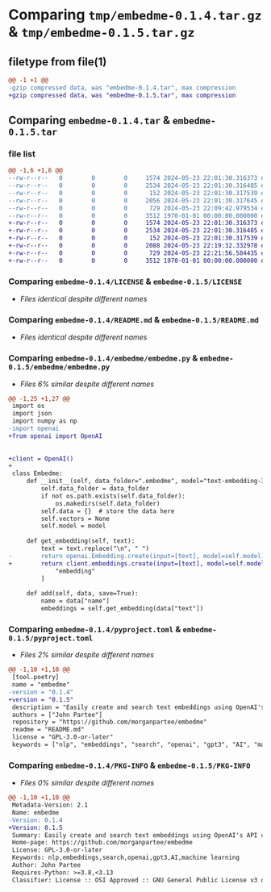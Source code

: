 # Comparing `tmp/embedme-0.1.4.tar.gz` & `tmp/embedme-0.1.5.tar.gz`

## filetype from file(1)

```diff
@@ -1 +1 @@
-gzip compressed data, was "embedme-0.1.4.tar", max compression
+gzip compressed data, was "embedme-0.1.5.tar", max compression
```

## Comparing `embedme-0.1.4.tar` & `embedme-0.1.5.tar`

### file list

```diff
@@ -1,6 +1,6 @@
--rw-r--r--   0        0        0     1574 2024-05-23 22:01:30.316373 embedme-0.1.4/LICENSE
--rw-r--r--   0        0        0     2534 2024-05-23 22:01:30.316485 embedme-0.1.4/README.md
--rw-r--r--   0        0        0      152 2024-05-23 22:01:30.317539 embedme-0.1.4/embedme/__init__.py
--rw-r--r--   0        0        0     2056 2024-05-23 22:01:30.317645 embedme-0.1.4/embedme/embedme.py
--rw-r--r--   0        0        0      729 2024-05-23 22:09:42.979534 embedme-0.1.4/pyproject.toml
--rw-r--r--   0        0        0     3512 1970-01-01 00:00:00.000000 embedme-0.1.4/PKG-INFO
+-rw-r--r--   0        0        0     1574 2024-05-23 22:01:30.316373 embedme-0.1.5/LICENSE
+-rw-r--r--   0        0        0     2534 2024-05-23 22:01:30.316485 embedme-0.1.5/README.md
+-rw-r--r--   0        0        0      152 2024-05-23 22:01:30.317539 embedme-0.1.5/embedme/__init__.py
+-rw-r--r--   0        0        0     2088 2024-05-23 22:19:32.332978 embedme-0.1.5/embedme/embedme.py
+-rw-r--r--   0        0        0      729 2024-05-23 22:21:56.584435 embedme-0.1.5/pyproject.toml
+-rw-r--r--   0        0        0     3512 1970-01-01 00:00:00.000000 embedme-0.1.5/PKG-INFO
```

### Comparing `embedme-0.1.4/LICENSE` & `embedme-0.1.5/LICENSE`

 * *Files identical despite different names*

### Comparing `embedme-0.1.4/README.md` & `embedme-0.1.5/README.md`

 * *Files identical despite different names*

### Comparing `embedme-0.1.4/embedme/embedme.py` & `embedme-0.1.5/embedme/embedme.py`

 * *Files 6% similar despite different names*

```diff
@@ -1,25 +1,27 @@
 import os
 import json
 import numpy as np
-import openai
+from openai import OpenAI
 
 
+client = OpenAI()
+
 class Embedme:
     def __init__(self, data_folder=".embedme", model="text-embedding-3-small"):
         self.data_folder = data_folder
         if not os.path.exists(self.data_folder):
             os.makedirs(self.data_folder)
         self.data = {}  # store the data here
         self.vectors = None
         self.model = model
 
     def get_embedding(self, text):
         text = text.replace("\n", " ")
-        return openai.Embedding.create(input=[text], model=self.model)["data"][0][
+        return client.embeddings.create(input=[text], model=self.model)["data"][0][
             "embedding"
         ]
 
     def add(self, data, save=True):
         name = data["name"]
         embeddings = self.get_embedding(data["text"])
```

### Comparing `embedme-0.1.4/pyproject.toml` & `embedme-0.1.5/pyproject.toml`

 * *Files 2% similar despite different names*

```diff
@@ -1,10 +1,10 @@
 [tool.poetry]
 name = "embedme"
-version = "0.1.4"
+version = "0.1.5"
 description = "Easily create and search text embeddings using OpenAI's API using json for local storage. Just add dicts of info and search! Built for rapid prototyping."
 authors = ["John Partee"]
 repository = "https://github.com/morganpartee/embedme"
 readme = "README.md"
 license = "GPL-3.0-or-later"
 keywords = ["nlp", "embeddings", "search", "openai", "gpt3", "AI", "machine learning"]
```

### Comparing `embedme-0.1.4/PKG-INFO` & `embedme-0.1.5/PKG-INFO`

 * *Files 0% similar despite different names*

```diff
@@ -1,10 +1,10 @@
 Metadata-Version: 2.1
 Name: embedme
-Version: 0.1.4
+Version: 0.1.5
 Summary: Easily create and search text embeddings using OpenAI's API using json for local storage. Just add dicts of info and search! Built for rapid prototyping.
 Home-page: https://github.com/morganpartee/embedme
 License: GPL-3.0-or-later
 Keywords: nlp,embeddings,search,openai,gpt3,AI,machine learning
 Author: John Partee
 Requires-Python: >=3.8,<3.13
 Classifier: License :: OSI Approved :: GNU General Public License v3 or later (GPLv3+)
```


